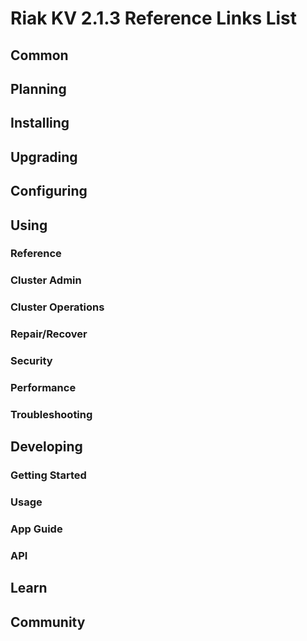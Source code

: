 
# Riak KV 2.1.3 Reference Links List


## Common

[downloads]: /riak/kv/2.0.6/downloads/
[install index]: /riak/kv/2.0.6/setup/installing
[upgrade index]: /riak/kv/2.0.6/upgrading
[plan index]: /riak/kv/2.0.6/planning
[config index]: /riak/2.1.3/using/configuring/
[config reference]: /riak/kv/2.0.6/configuring/reference/
[manage index]: /riak/kv/2.0.6/using/managing
[performance index]: /riak/kv/2.0.6/using/performance
[glossary vnode]: /riak/kv/2.0.6/learn/glossary/#vnode
[contact basho]: http://basho.com/contact/


## Planning

[plan index]: /riak/kv/2.0.6/setup/planning
[plan start]: /riak/kv/2.0.6/setup/planning/start
[plan backend]: /riak/kv/2.0.6/setup/planning/backend
[plan backend bitcask]: /riak/kv/2.0.6/setup/planning/backend/bitcask
[plan backend leveldb]: /riak/kv/2.0.6/setup/planning/backend/leveldb
[plan backend memory]: /riak/kv/2.0.6/setup/planning/backend/memory
[plan backend multi]: /riak/kv/2.0.6/setup/planning/backend/multi
[plan cluster capacity]: /riak/kv/2.0.6/setup/planning/cluster-capacity
[plan bitcask capacity]: /riak/kv/2.0.6/setup/planning/bitcask-capacity-calc
[plan best practices]: /riak/kv/2.0.6/setup/planning/best-practices
[plan future]: /riak/kv/2.0.6/setup/planning/future


## Installing

[install index]: /riak/kv/2.0.6/setup/installing
[install aws]: /riak/kv/2.0.6/setup/installing/amazon-web-services
[install debian & ubuntu]: /riak/kv/2.0.6/setup/installing/debian-ubuntu
[install freebsd]: /riak/kv/2.0.6/setup/installing/freebsd
[install mac osx]: /riak/kv/2.0.6/setup/installing/mac-osx
[install rhel & centos]: /riak/kv/2.0.6/setup/installing/rhel-centos
[install smartos]: /riak/kv/2.0.6/setup/installing/smartos
[install solaris]: /riak/kv/2.0.6/setup/installing/solaris
[install suse]: /riak/kv/2.0.6/setup/installing/suse
[install windows azure]: /riak/kv/2.0.6/setup/installing/windows-azure

[install source index]: /riak/kv/2.0.6/setup/installing/source
[install source erlang]: /riak/kv/2.0.6/setup/installing/source/erlang
[install source jvm]: /riak/kv/2.0.6/setup/installing/source/jvm

[install verify]: /riak/kv/2.0.6/setup/installing/verify


## Upgrading

[upgrade index]: /riak/kv/2.0.6/setup/upgrading
[upgrade checklist]: /riak/kv/2.0.6/setup/upgrading/checklist
[upgrade version]: /riak/kv/2.0.6/setup/upgrading/version
[upgrade cluster]: /riak/kv/2.0.6/setup/upgrading/cluster
[upgrade mdc]: /riak/kv/2.0.6/setup/upgrading/multi-datacenter
[upgrade downgrade]: /riak/kv/2.0.6/setup/upgrading/downgrade


## Configuring

[config index]: /riak/kv/2.0.6/configuring
[config basic]: /riak/kv/2.0.6/configuring/basic
[config backend]: /riak/kv/2.0.6/configuring/backend
[config manage]: /riak/kv/2.0.6/configuring/managing
[config reference]: /riak/kv/2.0.6/configuring/reference/
[config strong consistency]: /riak/kv/2.0.6/configuring/strong-consistency
[config load balance]: /riak/kv/2.0.6/configuring/load-balancing-proxy
[config mapreduce]: /riak/kv/2.0.6/configuring/map-reduce
[config search]: /riak/kv/2.0.6/configuring/search/

[config v3 mdc]: /riak/kv/2.0.6/configuring/v3-multi-datacenter
[config v3 nat]: /riak/kv/2.0.6/configuring/v3-multi-datacenter/nat
[config v3 quickstart]: /riak/kv/2.0.6/configuring/v3-multi-datacenter/quick-start
[config v3 ssl]: /riak/kv/2.0.6/configuring/v3-multi-datacenter/ssl

[config v2 mdc]: /riak/kv/2.0.6/configuring/v2-multi-datacenter
[config v2 nat]: /riak/kv/2.0.6/configuring/v2-multi-datacenter/nat
[config v2 quickstart]: /riak/kv/2.0.6/configuring/v2-multi-datacenter/quick-start
[config v2 ssl]: /riak/kv/2.0.6/configuring/v2-multi-datacenter/ssl



## Using

[use index]: /riak/kv/2.0.6/using/
[use admin commands]: /riak/kv/2.0.6/using/cluster-admin-commands
[use running cluster]: /riak/kv/2.0.6/using/running-a-cluster

### Reference

[use ref custom code]: /riak/kv/2.0.6/using/reference/custom-code
[use ref handoff]: /riak/kv/2.0.6/using/reference/handoff
[use ref monitoring]: /riak/kv/2.0.6/using/reference/monitoring
[use ref search]: /riak/kv/2.0.6/using/reference/search
[use ref 2i]: /riak/kv/2.0.6/using/reference/secondary-indexes
[use ref snmp]: /riak/kv/2.0.6/using/reference/snmp
[use ref strong consistency]: /riak/2.1.3/using/reference/strong-consistency
[use ref jmx]: /riak/kv/2.0.6/using/reference/jmx
[use ref obj del]: /riak/kv/2.0.6/using/reference/object-deletion/
[use ref v3 mdc]: /riak/kv/2.0.6/using/reference/v3-multi-datacenter
[use ref v2 mdc]: /riak/kv/2.0.6/using/reference/v2-multi-datacenter

### Cluster Admin

[use admin index]: /riak/kv/2.0.6/using/admin/
[use admin commands]: /riak/kv/2.0.6/using/admin/commands/
[use admin riak cli]: /riak/kv/2.0.6/using/admin/riak-cli/
[use admin riak-admin]: /riak/kv/2.0.6/using/admin/riak-admin/
[use admin riak control]: /riak/kv/2.0.6/using/admin/riak-control/

### Cluster Operations

[cluster ops add remove node]: /riak/kv/2.0.6/using/cluster-operations/adding-removing-nodes
[cluster ops inspect node]: /riak/kv/2.0.6/using/cluster-operations/inspecting-node
[cluster ops change info]: /riak/kv/2.0.6/using/cluster-operations/changing-cluster-info
[cluster ops load balance]: /riak/kv/2.0.6/using/cluster-operations/load-balancing
[cluster ops bucket types]: /riak/kv/2.0.6/using/cluster-operations/bucket-types
[cluster ops handoff]: /riak/kv/2.0.6/using/cluster-operations/handoff
[cluster ops log]: /riak/kv/2.0.6/using/cluster-operations/logging
[cluster ops obj del]: /riak/kv/2.0.6/using/reference/object-deletion
[cluster ops backup]: /riak/kv/2.0.6/using/cluster-operations/backing-up
[cluster ops mdc]: /riak/kv/2.0.6/using/cluster-operations/multi-datacenter
[cluster ops strong consistency]: /riak/kv/2.0.6/using/cluster-operations/strong-consistency
[cluster ops 2i]: /riak/kv/2.0.6/using/cluster-operations/secondary-indexes
[cluster ops v3 mdc]: /riak/kv/2.0.6/using/cluster-operations/v3-multi-datacenter
[cluster ops v2 mdc]: /riak/kv/2.0.6/using/cluster-operations/v2-multi-datacenter

### Repair/Recover

[repair recover index]: /riak/kv/2.0.6/repair-recovery
[repair recover index]: /riak/kv/2.0.6/repair-recovery/failure-recovery/

### Security

[security index]: /riak/kv/2.0.6/using/security/
[security basics]: /riak/kv/2.0.6/using/security/basics
[security managing]: /riak/kv/2.0.6/using/security/managing-sources/

### Performance

[perf index]: /riak/kv/2.0.6/using/performance/
[perf benchmark]: /riak/kv/2.0.6/using/performance/benchmarking
[perf open files]: /riak/kv/2.0.6/using/performance/open-files-limit/
[perf erlang]: /riak/kv/2.0.6/using/performance/erlang
[perf aws]: /riak/kv/2.0.6/using/performance/amazon-web-services
[perf latency checklist]: /riak/kv/2.0.6/using/performance/latency-reduction-checklist

### Troubleshooting

[troubleshoot http]: /riak/kv/2.0.6/using/troubleshooting/http-204


## Developing

[dev index]: /riak/kv/2.0.6/developing
[dev client libraries]: /riak/kv/2.0.6/developing/client-libraries
[dev data model]: /riak/kv/2.0.6/developing/data-modeling
[dev data types]: /riak/kv/2.0.6/developing/data-types
[dev kv model]: /riak/kv/2.0.6/developing/key-value-modeling

### Getting Started

[getting started]: /riak/kv/2.0.6/developing/getting-started
[getting started java]: /riak/kv/2.0.6/developing/getting-started/java
[getting started ruby]: /riak/kv/2.0.6/developing/getting-started/ruby
[getting started python]: /riak/kv/2.0.6/developing/getting-started/python
[getting started php]: /riak/kv/2.0.6/developing/getting-started/php
[getting started csharp]: /riak/kv/2.0.6/developing/getting-started/csharp
[getting started nodejs]: /riak/kv/2.0.6/developing/getting-started/nodejs
[getting started erlang]: /riak/kv/2.0.6/developing/getting-started/erlang
[getting started golang]: /riak/kv/2.0.6/developing/getting-started/golang

[obj model java]: /riak/kv/2.0.6/developing/getting-started/java/object-modeling
[obj model ruby]: /riak/kv/2.0.6/developing/getting-started/ruby/object-modeling
[obj model python]: /riak/kv/2.0.6/developing/getting-started/python/object-modeling
[obj model csharp]: /riak/kv/2.0.6/developing/getting-started/csharp/object-modeling
[obj model nodejs]: /riak/kv/2.0.6/developing/getting-started/nodejs/object-modeling
[obj model erlang]: /riak/kv/2.0.6/developing/getting-started/erlang/object-modeling
[obj model golang]: /riak/kv/2.0.6/developing/getting-started/golang/object-modeling

### Usage

[usage index]: /riak/kv/2.0.6/developing/usage
[usage bucket types]: /riak/kv/2.0.6/developing/usage/bucket-types
[usage commit hooks]: /riak/kv/2.0.6/developing/usage/commit-hooks
[usage conflict resolution]: /riak/kv/2.0.6/developing/usage/conflict-resolution
[usage content types]: /riak/kv/2.0.6/developing/usage/content-types
[usage create objects]: /riak/kv/2.0.6/developing/usage/create-objects
[usage custom extractors]: /riak/kv/2.0.6/developing/usage/custom-extractors
[usage delete objects]: /riak/kv/2.0.6/developing/usage/deleting-objects
[usage mapreduce]: /riak/kv/2.0.6/developing/usage/mapreduce
[usage search]: /riak/kv/2.0.6/developing/usage/search
[usage search schema]: /riak/kv/2.0.6/developing/usage/search-schemas
[usage search data types]: /riak/kv/2.0.6/developing/usage/searching-data-types
[usage 2i]: /riak/kv/2.0.6/developing/usage/secondary-indexes
[usage update objects]: /riak/kv/2.0.6/developing/usage/updating-objects

### App Guide

[apps mapreduce]: /riak/kv/2.0.6/developing/app-guide/advanced-mapreduce
[apps replication properties]: /riak/kv/2.0.6/developing/app-guide/replication-properties
[apps strong consistency]: /riak/kv/2.0.6/developing/app-guide/strong-consistency

### API

[dev api backend]: /riak/kv/2.0.6/developing/api/backend
[dev api http]: /riak/kv/2.0.6/developing/api/http
[dev api http status]: /riak/kv/2.0.6/developing/api/http/status
[dev api pbc]: /riak/kv/2.0.6/developing/api/protocol-buffers/


## Learn

[learn new nosql]: /riak/kv/learn/new-to-nosql
[learn use cases]: /riak/kv/learn/use-cases
[learn why riak]: /riak/kv/learn/why-riak-kv

[glossary]: /riak/kv/2.0.6/learn/glossary/
[glossary aae]: /riak/kv/2.0.6/learn/glossary/#active-anti-entropy-aae
[glossary read rep]: /riak/kv/2.0.6/learn/glossary/#read-repair
[glossary vnode]: /riak/kv/2.0.6/learn/glossary/#vnode

[concept aae]: /riak/kv/2.0.6/learn/concepts/active-anti-entropy/
[concept buckets]: /riak/kv/2.0.6/learn/concepts/buckets
[concept cap neg]: /riak/kv/2.0.6/learn/concepts/capability-negotiation
[concept causal context]: /riak/kv/2.0.6/learn/concepts/causal-context
[concept clusters]: /riak/kv/2.0.6/learn/concepts/clusters/
[concept crdts]: /riak/kv/2.0.6/learn/concepts/crdts
[concept eventual consistency]: /riak/kv/2.0.6/learn/concepts/eventual-consistency
[concept keys objects]: /riak/kv/2.0.6/learn/concepts/keys-and-objects
[concept replication]: /riak/kv/2.0.6/learn/concepts/replication
[concept strong consistency]: /riak/kv/2.0.6/learn/concepts/strong-consistency
[concept vnodes]: /riak/kv/2.0.6/learn/concepts/vnodes



## Community

[community]: /community
[community projects]: /community/projects
[reporting bugs]: /community/reporting-bugs
[taishi]: /community/taishi

